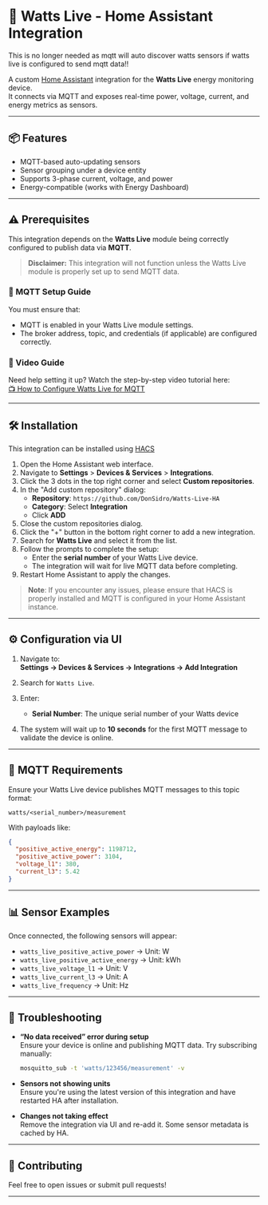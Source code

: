 # 🔌 Watts Live - Home Assistant Integration

This is no longer needed as mqtt will auto discover watts sensors if watts live is configured to send mqtt data!!

A custom [Home Assistant](https://www.home-assistant.io/) integration for the **Watts Live** energy monitoring device.  
It connects via MQTT and exposes real-time power, voltage, current, and energy metrics as sensors.

---

## 📦 Features

- MQTT-based auto-updating sensors
- Sensor grouping under a device entity
- Supports 3-phase current, voltage, and power
- Energy-compatible (works with Energy Dashboard)
---

## ⚠️ Prerequisites

This integration depends on the **Watts Live** module being correctly configured to publish data via **MQTT**.

> **Disclaimer:** This integration will not function unless the Watts Live module is properly set up to send MQTT data.

### 🔧 MQTT Setup Guide

You must ensure that:
- MQTT is enabled in your Watts Live module settings.
- The broker address, topic, and credentials (if applicable) are configured correctly.

### 🎥 Video Guide

Need help setting it up? Watch the step-by-step video tutorial here:  
[📺 How to Configure Watts Live for MQTT](https://www.youtube.com/watch?v=7gwUCLs2p1w)  

---

## 🛠️ Installation

This integration can be installed using [HACS](https://hacs.xyz/)

1. Open the Home Assistant web interface.
2. Navigate to **Settings** > **Devices & Services** > **Integrations**.
3. Click the 3 dots in the top right corner and select **Custom repositories**.
4. In the "Add custom repository" dialog:
   - **Repository**: `https://github.com/DonSidro/Watts-Live-HA`
   - **Category**: Select **Integration**
   - Click **ADD**
5. Close the custom repositories dialog.
6. Click the "+" button in the bottom right corner to add a new integration.
7. Search for **Watts Live** and select it from the list.
8. Follow the prompts to complete the setup:
   - Enter the **serial number** of your Watts Live device.
   - The integration will wait for live MQTT data before completing.
9. Restart Home Assistant to apply the changes.

> **Note**: If you encounter any issues, please ensure that HACS is properly installed and MQTT is configured in your Home Assistant instance.

---

## ⚙️ Configuration via UI

1. Navigate to:  
   **Settings → Devices & Services → Integrations → Add Integration**

2. Search for `Watts Live`.

3. Enter:
   - **Serial Number**: The unique serial number of your Watts device
     
4. The system will wait up to **10 seconds** for the first MQTT message to validate the device is online.

---

## 📡 MQTT Requirements

Ensure your Watts Live device publishes MQTT messages to this topic format:

```
watts/<serial_number>/measurement
```

With payloads like:

```json
{
  "positive_active_energy": 1198712,
  "positive_active_power": 3104,
  "voltage_l1": 380,
  "current_l3": 5.42
}
```

---

## 📊 Sensor Examples

Once connected, the following sensors will appear:

- `watts_live_positive_active_power` → Unit: W
- `watts_live_positive_active_energy` → Unit: kWh
- `watts_live_voltage_l1` → Unit: V
- `watts_live_current_l3` → Unit: A
- `watts_live_frequency` → Unit: Hz

---

## 🔧 Troubleshooting

- **“No data received” error during setup**  
  Ensure your device is online and publishing MQTT data. Try subscribing manually:

  ```bash
  mosquitto_sub -t 'watts/123456/measurement' -v
  ```

- **Sensors not showing units**  
  Ensure you're using the latest version of this integration and have restarted HA after installation.

- **Changes not taking effect**  
  Remove the integration via UI and re-add it. Some sensor metadata is cached by HA.

---

## 🙌 Contributing

Feel free to open issues or submit pull requests!

---
